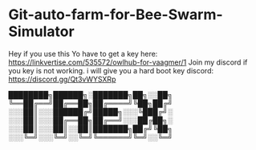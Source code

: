 # Git-auto-farm-for-Bee-Swarm-Simulator
Hey if you use this Yo have to get a key
here: https://linkvertise.com/535572/owlhub-for-vaagmer/1
Join my discord if you key is  not working. i will give you a hard boot key
discord: https://discord.gg/Qt3vWYSXRp

████████╗██████╗░███████╗██╗░░██╗
╚══██╔══╝██╔══██╗██╔════╝╚██╗██╔╝
░░░██║░░░██████╔╝█████╗░░░╚███╔╝░
░░░██║░░░██╔══██╗██╔══╝░░░██╔██╗░
░░░██║░░░██║░░██║███████╗██╔╝╚██╗
░░░╚═╝░░░╚═╝░░╚═╝╚══════╝╚═╝░░╚═╝
